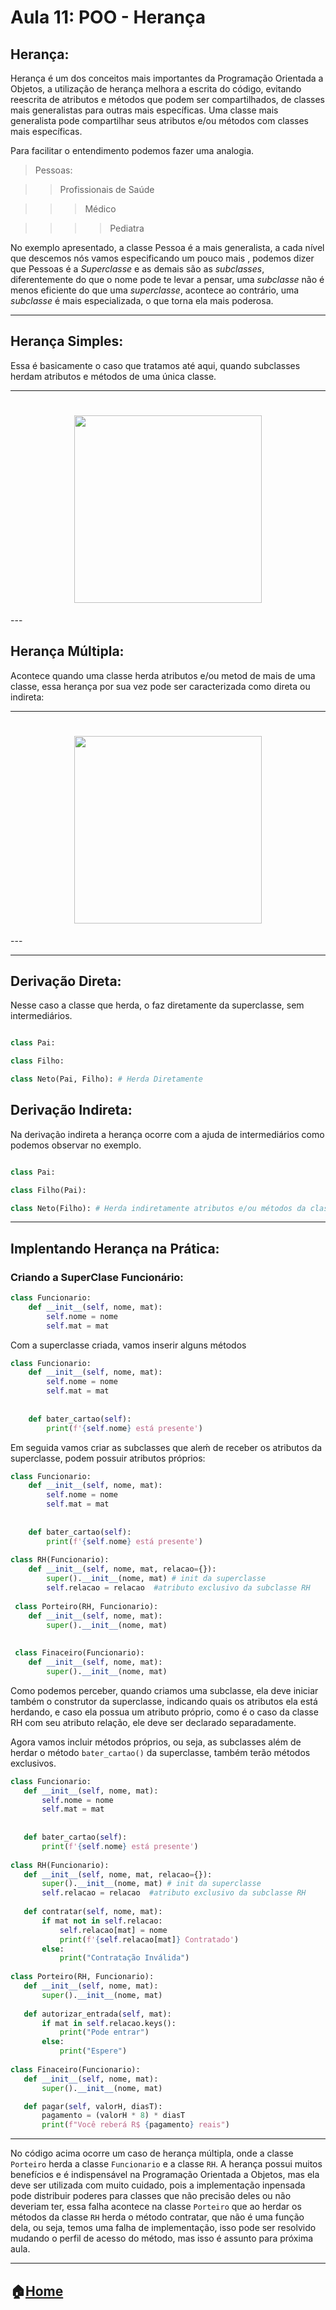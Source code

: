 # Aula 11: POO - Herança

## Herança:

Herança é um dos conceitos mais importantes da Programação Orientada a Objetos, a utilização de herança melhora a escrita do código, evitando reescrita 
de atributos e métodos que podem ser compartilhados, de classes mais generalistas para outras mais específicas. Uma classe mais generalista pode compartilhar 
seus atributos e/ou métodos com classes mais específicas.

Para facilitar o entendimento podemos fazer uma analogia. 

> Pessoas:

>> Profissionais de Saúde

>>> Médico

>>>>Pediatra


No exemplo apresentado, a classe Pessoa é a mais generalista, a cada nível que descemos nós vamos especificando um pouco mais , podemos dizer que Pessoas 
é a *Superclasse* e as demais são as *subclasses*, diferentemente do que o nome pode te levar a pensar, uma *subclasse* não é menos eficiente do que uma 
*superclasse*, acontece ao contrário, uma *subclasse* é mais especializada, o que torna ela mais poderosa.

---

## Herança Simples:

Essa é basicamente o caso que tratamos até aqui, quando subclasses herdam atributos e métodos de uma única classe.

---
<h1 align= "center">
<img src = "https://github.com/Evaldo-comp/Python-Mombaca/blob/main/Aula11/img-2105f66f.jpg" width = "300px" height = "300px" align = "center">
</h1>
---

## Herança Múltipla:

 Acontece quando uma classe herda atributos e/ou metod de mais de uma classe, essa herança por sua vez pode ser caracterizada como direta ou indireta:
 
 ---
<h1 align= "center">
<img src = "https://github.com/Evaldo-comp/Python-Mombaca/blob/main/Aula11/heran%C3%A7a%20Multipla.PNG" width = "300px" height = "300px" align = "center">
</h1>
---
 
 ---
 
 ## Derivação Direta:
  
Nesse caso a classe que herda, o faz diretamente da superclasse, sem intermediários.

```python

class Pai:

class Filho:

class Neto(Pai, Filho): # Herda Diretamente

```

## Derivação Indireta:

Na derivação indireta a herança ocorre com a ajuda de intermediários como podemos observar no exemplo.

```python

class Pai:

class Filho(Pai):

class Neto(Filho): # Herda indiretamente atributos e/ou métodos da classe Pai

```

---

## Implentando Herança na Prática:

### Criando a SuperClase Funcionário:

```python
class Funcionario:
    def __init__(self, nome, mat):
        self.nome = nome
        self.mat = mat
```

Com a superclasse criada, vamos inserir alguns métodos

```python
class Funcionario:
    def __init__(self, nome, mat):
        self.nome = nome
        self.mat = mat
        
        
    def bater_cartao(self):
        print(f'{self.nome} está presente')
```

Em seguida vamos criar as subclasses que aleḿ de receber os atributos  da superclasse, podem possuir atributos próprios:
```python
class Funcionario:
    def __init__(self, nome, mat):
        self.nome = nome
        self.mat = mat
        
        
    def bater_cartao(self):
        print(f'{self.nome} está presente')
       
class RH(Funcionario):
    def __init__(self, nome, mat, relacao={}):
        super().__init__(nome, mat) # init da superclasse
        self.relacao = relacao  #atributo exclusivo da subclasse RH
        
 class Porteiro(RH, Funcionario):
    def __init__(self, nome, mat):
        super().__init__(nome, mat)
        
        
 class Finaceiro(Funcionario):
    def __init__(self, nome, mat):
        super().__init__(nome, mat)
```
 
 
 Como podemos perceber, quando criamos uma subclasse, ela deve iniciar também o construtor da superclasse, indicando quais os atributos
 ela está herdando, e caso ela possua um atributo próprio, como é o caso da classe RH com seu atributo relação, ele deve ser declarado
 separadamente.
 
 Agora vamos incluir métodos próprios, ou seja, as subclasses além de herdar o método `bater_cartao()` da superclasse, também terão métodos 
 exclusivos.
 
 ```python
 class Funcionario:
    def __init__(self, nome, mat):
        self.nome = nome
        self.mat = mat
        
        
    def bater_cartao(self):
        print(f'{self.nome} está presente')
       
class RH(Funcionario):
    def __init__(self, nome, mat, relacao={}):
        super().__init__(nome, mat) # init da superclasse
        self.relacao = relacao  #atributo exclusivo da subclasse RH
        
    def contratar(self, nome, mat):
        if mat not in self.relacao:
            self.relacao[mat] = nome
            print(f'{self.relacao[mat]} Contratado')
        else:
            print("Contratação Inválida")
        
 class Porteiro(RH, Funcionario):
    def __init__(self, nome, mat):
        super().__init__(nome, mat)
        
    def autorizar_entrada(self, mat):
        if mat in self.relacao.keys():
            print("Pode entrar")
        else:
            print("Espere")
            
 class Finaceiro(Funcionario):
    def __init__(self, nome, mat):
        super().__init__(nome, mat)

    def pagar(self, valorH, diasT):
        pagamento = (valorH * 8) * diasT
        print(f"Você reberá R$ {pagamento} reais")
```
---

No código acima ocorre um caso de herança múltipla, onde a classe `Porteiro` herda a classe `Funcionario` e a classe `RH`. A herança possui muitos
benefícios e é indispensável na Programação Orientada a Objetos, mas ela deve ser utilizada com muito cuidado, pois a implementação inpensada pode 
distribuir poderes para classes que não precisão deles ou não deveriam ter, essa falha acontece na classe `Porteiro` que ao herdar os métodos da 
classe `RH` herda o método contratar, que não é uma função dela, ou seja, temos uma falha de implementação, isso pode ser resolvido mudando o perfil
de acesso do método, mas isso é assunto para próxima aula.

---
:house:[Home](https://github.com/Evaldo-comp/Python-Mombaca)
---


